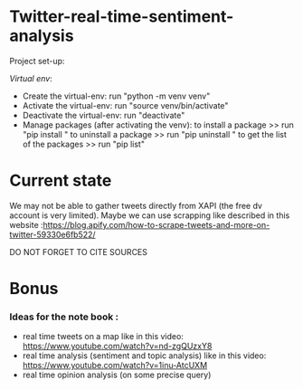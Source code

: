 # Twitter-real-time-sentiment-analysis

Project set-up:

${Virtual \ env:}$

- Create the virtual-env:
run "python -m venv venv"
- Activate the virtual-env:
run "source venv/bin/activate"
- Deactivate the virtual-env:
run "deactivate"
- Manage packages (after activating the venv):
to install a package >> run "pip install <package>" 
to uninstall a package >> run "pip uninstall <package>"
to get the list of the packages >> run "pip list"

# Current state

We may not be able to gather tweets directly from XAPI (the free dv account is very limited). Maybe we can use scrapping like described in this website :https://blog.apify.com/how-to-scrape-tweets-and-more-on-twitter-59330e6fb522/

DO NOT FORGET TO CITE SOURCES

# Bonus
### Ideas for the note book :
- real time tweets on a map like in this video: https://www.youtube.com/watch?v=nd-zgQUzxY8
- real time analysis (sentiment and topic analysis) like in this video: https://www.youtube.com/watch?v=1inu-AtcUXM
- real time opinion analysis (on some precise query)